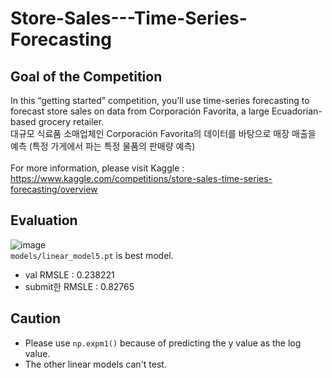 # Store-Sales---Time-Series-Forecasting
## Goal of the Competition
In this “getting started” competition, you’ll use time-series forecasting to forecast store sales on data from Corporación Favorita, a large Ecuadorian-based grocery retailer.\
대규모 식료품 소매업체인 Corporación Favorita의 데이터를 바탕으로 매장 매출을 예측 (특정 가게에서 파는 특정 물품의 판매량 예측)\
\
For more information, please visit Kaggle : https://www.kaggle.com/competitions/store-sales-time-series-forecasting/overview

## Evaluation
![image](https://github.com/suusuu00/Store-Sales---Time-Series-Forecasting/assets/124228791/410e9ba5-6238-407e-807c-b149319b557d)
\
`models/linear_model5.pt` is best model.
- val RMSLE : 0.238221
- submit한 RMSLE : 0.82765

## Caution
- Please use `np.expm1()` because of predicting the y value as the log value.
- The other linear models can't test.
